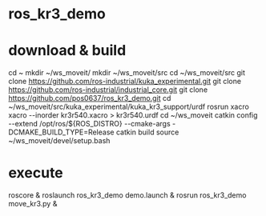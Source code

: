# ros_kr3_demo

# download & build
cd ~
mkdir ~/ws_moveit/
mkdir ~/ws_moveit/src
cd ~/ws_moveit/src
git clone https://github.com/ros-industrial/kuka_experimental.git
git clone https://github.com/ros-industrial/industrial_core.git
git clone https://github.com/pos0637/ros_kr3_demo.git
cd ~/ws_moveit/src/kuka_experimental/kuka_kr3_support/urdf
rosrun xacro xacro --inorder kr3r540.xacro > kr3r540.urdf
cd ~/ws_moveit
catkin config --extend /opt/ros/${ROS_DISTRO} --cmake-args -DCMAKE_BUILD_TYPE=Release
catkin build
source ~/ws_moveit/devel/setup.bash

# execute
roscore &
roslaunch ros_kr3_demo demo.launch &
rosrun ros_kr3_demo move_kr3.py &
